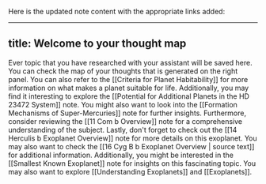 Here is the updated note content with the appropriate links added:

---
title: Welcome to your thought map
---

Ever topic that you have researched with your assistant will be saved here. You can check the map of your thoughts that is generated on the right panel. You can also refer to the [[Criteria for Planet Habitability]] for more information on what makes a planet suitable for life. Additionally, you may find it interesting to explore the [[Potential for Additional Planets in the HD 23472 System]] note. You might also want to look into the [[Formation Mechanisms of Super-Mercuries]] note for further insights. Furthermore, consider reviewing the [[11 Com b Overview]] note for a comprehensive understanding of the subject. Lastly, don't forget to check out the [[14 Herculis b Exoplanet Overview]] note for more details on this exoplanet. You may also want to check the [[16 Cyg B b Exoplanet Overview | source text]] for additional information. Additionally, you might be interested in the [[Smallest Known Exoplanet]] note for insights on this fascinating topic. You may also want to explore [[Understanding Exoplanets]] and [[Exoplanets]].